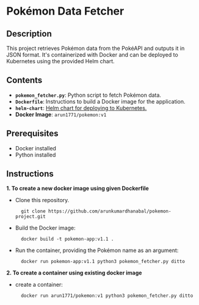 # Pokémon Data Fetcher

## Description

This project retrieves Pokémon data from the PokéAPI and outputs it in JSON format. It's containerized with Docker and can be deployed to Kubernetes using the provided Helm chart.

## Contents

* **`pokemon_fetcher.py`**:  Python script to fetch Pokémon data.
* **`Dockerfile`**:  Instructions to build a Docker image for the application.
* **`helm-chart`**:  [Helm chart for deploying to Kubernetes.](https://github.com/arunkumardhanabal/pokemon-helm.git)
* **Docker Image**: `arun1771/pokemon:v1`

## Prerequisites

* Docker installed
* Python installed

## Instructions

**1.  To create a new docker image using given Dockerfile**

* Clone this repository.


        git clone https://github.com/arunkumardhanabal/pokemon-project.git


  
* Build the Docker image:

        
        docker build -t pokemon-app:v1.1 .
        
        
* Run the container, providing the Pokémon name as an argument:

  
        docker run pokemon-app:v1.1 python3 pokemon_fetcher.py ditto


**2.  To create a container using existing docker image**

* create a container:

        
        docker run arun1771/pokemon:v1 python3 pokemon_fetcher.py ditto

  
